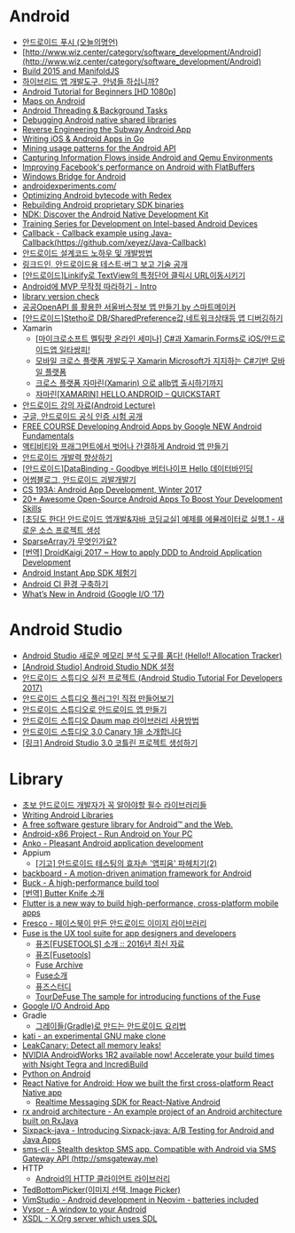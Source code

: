 Android
=======
* [안드로이드 푸시 (오늘의명언)](http://www.dpush.co.kr/p1012/)
* [http://www.wiz.center/category/software_development/Android](http://www.wiz.center/category/software_development/Android)
* [Build 2015 and ManifoldJS](http://blogs.msdn.com/b/johnshews_blog/archive/2015/04/30/build-2015-and-manifoldjs.aspx)
* [하이브리드 앱 개발도구, 안녕들 하십니까?](http://www.bloter.net/archives/228180)
* [Android Tutorial for Beginners [HD 1080p]](https://www.youtube.com/playlist?list=PLonJJ3BVjZW6hYgvtkaWvwAVvOFB7fkLa)
* [Maps on Android](https://engblog.nextdoor.com/2015/06/25/maps-on-android/)
* [Android Threading & Background Tasks](https://realm.io/news/android-threading-background-tasks/)
* [Debugging Android native shared libraries](http://blog.dornea.nu/2015/07/01/debugging-android-native-shared-libraries/)
* [Reverse Engineering the Subway Android App](http://randywestergren.com/reverse-engineering-the-subway-android-app/)
* [Writing iOS & Android Apps in Go](https://sourcedna.com/blog/20150712/golang-on-ios.html)
* [Mining usage patterns for the Android API](https://peerj.com/articles/cs-12/)
* [Capturing Information Flows inside Android and Qemu Environments](http://arxiv.org/pdf/1302.5109.pdf)
* [Improving Facebook's performance on Android with FlatBuffers](https://code.facebook.com/posts/872547912839369/improving-facebook-s-performance-on-android-with-flatbuffers)
* [Windows Bridge for Android](https://dev.windows.com/en-us/uwp-bridges/android)
* [androidexperiments.com/](https://www.androidexperiments.com/)
* [Optimizing Android bytecode with Redex](https://code.facebook.com/posts/1480969635539475/optimizing-android-bytecode-with-redex/)
* [Rebuilding Android proprietary SDK binaries](http://blog.beuc.net/posts/Rebuilding_Android_proprietary_SDK_binaries/)
* [NDK: Discover the Android Native Development Kit](https://software.intel.com/videos/ndk-discover-the-android-native-development-kit)
* [Training Series for Development on Intel-based Android Devices](https://software.intel.com/en-us/articles/training-series-for-development-on-intel-based-android-devices)
* [Callback - Callback example using Java-Callback(https://github.com/xeyez/Java-Callback)](https://github.com/PongDang/Callback)
* [안드로이드 설계코드 노하우 및 개발방법](http://www.slideshare.net/mosaicnet/-4897576)
* [링크드인, 안드로이드용 테스트·버그 보고 기술 공개](http://www.bloter.net/archives/261131)
* [[안드로이드]Linkify로 TextView의 특정단어 클릭시 URL이동시키기](http://gun0912.tistory.com/66)
* [Android에 MVP 무작정 따라하기 - Intro](http://thdev.tech/androiddev/2016/10/12/Android-MVP-Intro.html)
* [library version check](http://akaisun.tistory.com/39)
* [공공OpenAPI 를 활용한 서울버스정보 앱 만들기 by 스마트메이커](http://m.blog.naver.com/userf73/220855471698)
* [[안드로이드]Stetho로 DB/SharedPreference값,네트워크상태등 앱 디버깅하기](http://gun0912.tistory.com/69)
* Xamarin
  * [[마이크로소프트 멜팅팟 온라인 세미나] C#과 Xamarin.Forms로 iOS/안드로이드앱 일타쌍피!](http://www.microsoftvirtualacademy.com/training-courses/meltingpot-xamarin?m=15338&ct=41362)
  * [모바일 크로스 플랫폼 개발도구 Xamarin Microsoft가 지지하는 C#기반 모바일 플랫폼](https://realm.io/kr/news/introducing-xamarin/)
  * [크로스 플랫폼 자마린(Xamarin) 으로 allb앱 출시하기까지](http://cafe.naver.com/mcbugi/337885)
  * [자마린[XAMARIN] HELLO.ANDROID – QUICKSTART](https://blog.wonhada.com/?p=2435)
* [안드로이드 강의 자료(Android Lecture)](https://github.com/jyheo/android-lecture)
* [구글, 안드로이드 공식 인증 시험 공개](http://www.bloter.net/archives/271519)
* [FREE COURSE Developing Android Apps by  Google NEW Android Fundamentals](https://www.udacity.com/course/new-android-fundamentals--ud851)
* [액티비티와 프래그먼트에서 벗어나 간결하게 Android 앱 만들기](https://realm.io/kr/news/sf-fabien-davos-modern-android-ditching-activities-fragments/)
* [안드로이드 개발력 향상하기](http://www.kmshack.kr/2017/02/%EC%95%88%EB%93%9C%EB%A1%9C%EC%9D%B4%EB%93%9C-%EA%B0%9C%EB%B0%9C%EB%A0%A5-%ED%96%A5%EC%83%81%ED%95%98%EA%B8%B0/)
* [[안드로이드]DataBinding - Goodbye 버터나이프 Hello 데이터바인딩](http://gun0912.tistory.com/71)
* [어썸블로그, 안드로이드 괴발개발기](https://brunch.co.kr/@lonnie/29)
* [CS 193A: Android App Development, Winter 2017](https://web.stanford.edu/class/cs193a/videos.shtml)
* [20+ Awesome Open-Source Android Apps To Boost Your Development Skills](https://blog.aritraroy.in/20-awesome-open-source-android-apps-to-boost-your-development-skills-b62832cf0fa4)
* [[초딩도 한다! 안드로이드 앱개발&자바 코딩교실] 예제를 에뮬레이터로 실행.1 - 새로운 소스 프로젝트 생성](http://cafe.naver.com/trendhunting/210242)
* [SparseArray가 무엇인가요?](http://developer88.tistory.com/91)
* [[번역] DroidKaigi 2017 ~ How to apply DDD to Android Application Development](http://pluu.github.io/blog/android/droidkaigi/2017/04/02/droidkaigi-2017-ddd/)
* [Android Instant App SDK 체험기](http://blog.naver.com/pistolcaffe/221009529807)
* [Android CI 환경 구축하기](https://www.holaxprogramming.com/2014/12/29/android-ci-environments/)
* [What’s New in Android (Google I/O ‘17)](http://pluu.github.io/blog/android/google/io17/2017/05/22/whats_new_in_android/)

# Android Studio
* [Android Studio 새로운 메모리 분석 도구를 품다! (Hello!! Allocation Tracker)](https://arload.wordpress.com/2015/08/11/android-studio-hello-allocation-tracker/)
* [[Android Studio] Android Studio NDK 설정](http://dwfox.tistory.com/22)
* [안드로이드 스튜디오 실전 프로젝트 (Android Studio Tutorial For Developers 2017)](https://www.youtube.com/playlist?list=PLRx0vPvlEmdD862e43ADbvDeGPUZKDuqL)
* [안드로이드 스튜디오 플러그인 직접 만들어보기](https://realm.io/kr/news/android-studio-plugin-development/)
* [안드로이드 스튜디오로 안드로이드 앱 만들기](https://www.inflearn.com/course/%EC%95%88%EB%93%9C%EB%A1%9C%EC%9D%B4%EB%93%9C-%EC%8A%A4%ED%8A%9C%EB%94%94%EC%98%A4-%EC%95%88%EB%93%9C%EB%A1%9C%EC%9D%B4%EB%93%9C-%EC%95%B1-%EB%A7%8C%EB%93%A4%EA%B8%B0/)
* [안드로이드 스튜디오 Daum map 라이브러리 사용방법](http://leesang0204.tistory.com/9)
* [안드로이드 스튜디오 3.0 Canary 1을 소개합니다](https://developers-kr.googleblog.com/2017/06/android-studio-3-0-canary1.html)
* [[링크] Android Studio 3.0 코틀린 프로젝트 생성하기](http://thdev.net/748)

# Library
* [초보 안드로이드 개발자가 꼭 알아야할 필수 라이브러리들](https://realm.io/kr/news/360andev-chris-guzman-android-libraries-beginner/)
* [Writing Android Libraries](http://realm.io/news/writing-android-libraries/)
* [A free software gesture library for Android™ and the Web.](https://github.com/mirasmithy/airy)
* [Android-x86 Project - Run Android on Your PC](http://www.android-x86.org/)
* [Anko - Pleasant Android application development](https://github.com/JetBrains/anko)
* Appium
  * [[기고] 안드로이드 테스팅의 효자손 '앱피움' 파헤치기(2)](https://www.imaso.co.kr/news/article_view.php?article_idx=20150904170524)
* [backboard - A motion-driven animation framework for Android](https://github.com/tumblr/Backboard)
* [Buck - A high-performance build tool](http://buckbuild.com/)
* [[번역] Butter Knife 소개](http://pluu.github.io/blog/android-study/2015/01/20/android-butterknife-yyaammaa/)
* [Flutter is a new way to build high-performance, cross-platform mobile apps](http://flutter.io/)
* [Fresco - 페이스북이 만든 안드로이드 이미지 라이브러리](http://fresco.recrack.com/)
* [Fuse is the UX tool suite for app designers and developers](https://www.fusetools.com/)
  * [퓨즈[FUSETOOLS] 소개 :: 2016년 최신 자료](https://blog.wonhada.com/?p=2386)
  * [퓨즈[Fusetools]](https://wonhada.com/?ht_kb_category=fusetools)
  * [Fuse Archive ](https://blog.wonhada.com/?cat=219)
  * [Fuse소개](http://www.slideshare.net/EungShikKim/fuse-48974587)
  * [퓨즈스터디](https://docs.google.com/presentation/d/1SRDExtqssxB4kpLLml9MaVKcdAD8aG7B0D3ZE4__rfg)
  * [TourDeFuse The sample for introducing functions of the Fuse](https://github.com/englekk/TourDeFuse)
* [Google I/O Android App](https://github.com/google/iosched)
* Gradle
  * [그레이들(Gradle)로 만드는 안드로이드 요리법](https://www.slideshare.net/mediahanbit/lt-75009602)
* [kati - an experimental GNU make clone](https://github.com/google/kati)
* [LeakCanary: Detect all memory leaks!](https://corner.squareup.com/2015/05/leak-canary.html)
* [NVIDIA AndroidWorks 1R2 available now! Accelerate your build times with Nsight Tegra and IncrediBuild](https://developer.nvidia.com/content/nvidia-androidworks-1r2-available-now-accelerate-your-build-times-nsight-tegra-and-incredibu)
* [Python on Android](http://kivy.org/planet/2015/04/python-on%C2%A0android/)
* [React Native for Android: How we built the first cross-platform React Native app](https://code.facebook.com/posts/1189117404435352/)
  * [Realtime Messaging SDK for React-Native Android](https://github.com/realtime-framework/RCTRealtimeMessagingAndroid)
* [rx android architecture - An example project of an Android architecture built on RxJava](https://github.com/tehmou/rx-android-architecture)
* [Sixpack-java - Introducing Sixpack-java: A/B Testing for Android and Java Apps](http://chairnerd.seatgeek.com/sixpack-java-a-b-testing-for-android-and-java-apps/)
* [sms-cli - Stealth desktop SMS app. Compatible with Android via SMS Gateway API (http://smsgateway.me)](https://github.com/atduarte/sms-cli)
* HTTP
  * [Android의 HTTP 클라이언트 라이브러리](http://d2.naver.com/helloworld/377316)
* [TedBottomPicker(이미지 선택, Image Picker)](http://gun0912.tistory.com/68)
* [VimStudio - Android development in Neovim - batteries included](https://github.com/DonnieWest/VimStudio)
* [Vysor - A window to your Android](http://www.vysor.io/)
* [XSDL - X.Org server which uses SDL](https://github.com/pelya/xserver-xsdl)
